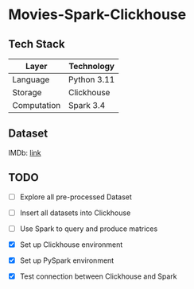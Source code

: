 # Movies-Spark-Clickhouse

## Tech Stack
| Layer | Technology |
|-------|------------|
| Language | Python 3.11 |
| Storage | Clickhouse |
| Computation | Spark 3.4 |

## Dataset
IMDb: [link](https://developer.imdb.com/non-commercial-datasets/)

## TODO
- [ ] Explore all pre-processed Dataset
- [ ] Insert all datasets into Clickhouse
- [ ] Use Spark to query and produce matrices
- [x] Set up Clickhouse environment
- [x] Set up PySpark environment
- [x] Test connection between Clickhouse and Spark 

